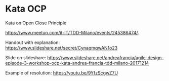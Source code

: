 # Kata OCP

Kata on Open Close Principle 

https://www.meetup.com/it-IT/TDD-Milano/events/245386474/.



Handout with explanation:
https://www.slideshare.net/secret/CynaqmqwAN1o23

Slide on slideshare:
https://www.slideshare.net/andreafrancia/agile-design-episode-3-workshop-ocp-kata-andrea-francia-tdd-milano-20171214

Example of resolution: 
https://youtu.be/9YfzScgwZ7U

